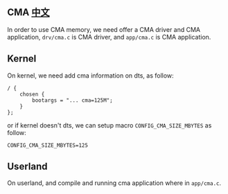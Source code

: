CMA     [中文](https://biscuitos.github.io/blog/CMA/)
-----------------------------------------

In order to use CMA memory, we need offer a CMA driver and CMA application,
`drv/cma.c` is CMA driver, and `app/cma.c` is CMA application.

## Kernel 

On kernel, we need add cma information on dts, as follow:

```
/ {
	chosen {
		bootargs = "... cma=125M";
	}
};
```

or if kernel doesn't dts, we can setup macro `CONFIG_CMA_SIZE_MBYTES` as
follow:

```
CONFIG_CMA_SIZE_MBYTES=125
```

## Userland

On userland, and compile and running cma application where in `app/cma.c`.
